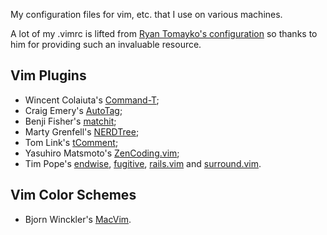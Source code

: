 My configuration files for vim, etc. that I use on various machines.

A lot of my .vimrc is lifted from [Ryan Tomayko's configuration][rtomayko]
so thanks to him for providing such an invaluable resource.

  [rtomayko]: http://github.com/rtomayko/dotfiles

## Vim Plugins

* Wincent Colaiuta's [Command-T][];
* Craig Emery's [AutoTag][];
* Benji Fisher's [matchit][];
* Marty Grenfell's [NERDTree][];
* Tom Link's [tComment][];
* Yasuhiro Matsmoto's [ZenCoding.vim][];
* Tim Pope's [endwise][], [fugitive][], [rails.vim][] and [surround.vim][].

## Vim Color Schemes

* Bjorn Winckler's [MacVim][].

  [AutoTag]: http://www.vim.org/scripts/script.php?script_id=1343
  [Command-T]: http://www.vim.org/scripts/script.php?script_id=3025
  [NERDTree]: http://www.vim.org/scripts/script.php?script_id=1658
  [ZenCoding.vim]: http://www.vim.org/scripts/script.php?script_id=2981
  [endwise]: http://www.vim.org/scripts/script.php?script_id=2386
  [fugitive]: http://www.vim.org/scripts/script.php?script_id=2975
  [MacVim]: http://repo.or.cz/w/MacVim.git/blob/HEAD:/runtime/colors/macvim.vim
  [matchit]: http://www.vim.org/scripts/script.php?script_id=39
  [rails.vim]: http://www.vim.org/scripts/script.php?script_id=1567
  [surround.vim]: http://www.vim.org/scripts/script.php?script_id=1697
  [tComment]: http://www.vim.org/scripts/script.php?script_id=1173


